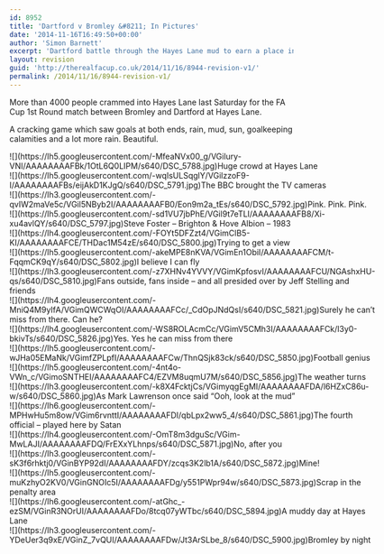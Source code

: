 ```yaml
---
id: 8952
title: 'Dartford v Bromley &#8211; In Pictures'
date: '2014-11-16T16:49:50+00:00'
author: 'Simon Barnett'
excerpt: 'Dartford battle through the Hayes Lane mud to earn a place in the 2nd Round, winning by the odd goal in 7 (Seven).'
layout: revision
guid: 'http://therealfacup.co.uk/2014/11/16/8944-revision-v1/'
permalink: /2014/11/16/8944-revision-v1/
---
```


More than 4000 people crammed into Hayes Lane last Saturday for the FA Cup 1st Round match between Bromley and Dartford at Hayes Lane.

A cracking game which saw goals at both ends, rain, mud, sun, goalkeeping calamities and a lot more rain. Beautiful.

<div class="wp-caption aligncenter" style="width: 650px">![](https://lh5.googleusercontent.com/-MfeaNVx00_g/VGilury-VNI/AAAAAAAAFBk/1OtL6Q0LIPM/s640/DSC_5788.jpg)Huge crowd at Hayes Lane

</div><div class="wp-caption aligncenter" style="width: 650px">![](https://lh5.googleusercontent.com/-wqIsULSqglY/VGilzzoF9-I/AAAAAAAAFBs/eijAkD1KJgQ/s640/DSC_5791.jpg)The BBC brought the TV cameras

</div><div class="wp-caption aligncenter" style="width: 650px">![](https://lh3.googleusercontent.com/-qvIW2maVe5c/VGil5NByb2I/AAAAAAAAFB0/Eon9m2a_tEs/s640/DSC_5792.jpg)Pink. Pink. Pink.

</div><div class="wp-caption aligncenter" style="width: 650px">![](https://lh5.googleusercontent.com/-sd1VU7jbPhE/VGil9t7eTLI/AAAAAAAAFB8/Xi-xu4avlQY/s640/DSC_5797.jpg)Steve Foster – Brighton &amp; Hove Albion – 1983

</div><div class="wp-caption aligncenter" style="width: 650px">![](https://lh4.googleusercontent.com/-FOYt5DFZzt4/VGimClB5-KI/AAAAAAAAFCE/THDac1M54zE/s640/DSC_5800.jpg)Trying to get a view

</div><div class="wp-caption aligncenter" style="width: 650px">![](https://lh5.googleusercontent.com/-akeMPE8nKVA/VGimEn1ObiI/AAAAAAAAFCM/t-FqqmCK9qY/s640/DSC_5802.jpg)I believe I can fly

</div><div class="wp-caption aligncenter" style="width: 650px">![](https://lh3.googleusercontent.com/-z7XHNv4YVVY/VGimKpfosvI/AAAAAAAAFCU/NGAshxHU-qs/s640/DSC_5810.jpg)Fans outside, fans inside – and all presided over by Jeff Stelling and friends

</div><div class="wp-caption aligncenter" style="width: 650px">![](https://lh4.googleusercontent.com/-MniQ4M9yIfA/VGimQWCWqOI/AAAAAAAAFCc/_CdOpJNdQsI/s640/DSC_5821.jpg)Surely he can’t miss from there. Can he?

</div><div class="wp-caption aligncenter" style="width: 650px">![](https://lh4.googleusercontent.com/-WS8ROLAcmCc/VGimV5CMh3I/AAAAAAAAFCk/l3y0-bkivTs/s640/DSC_5826.jpg)Yes. Yes he can miss from there

</div><div class="wp-caption aligncenter" style="width: 650px">![](https://lh5.googleusercontent.com/-wJHa05EMaNk/VGimfZPLpfI/AAAAAAAAFCw/ThnQSjk83ck/s640/DSC_5850.jpg)Football genius

</div><div class="wp-caption aligncenter" style="width: 650px">![](https://lh5.googleusercontent.com/-4nt4o-VWn_c/VGimoSNTHEI/AAAAAAAAFC4/EZVM8uqmU7M/s640/DSC_5856.jpg)The weather turns

</div><div class="wp-caption aligncenter" style="width: 650px">![](https://lh3.googleusercontent.com/-k8X4FcktjCs/VGimyqgEgMI/AAAAAAAAFDA/l6HZxC86u-w/s640/DSC_5860.jpg)As Mark Lawrenson once said “Ooh, look at the mud”

</div><div class="wp-caption aligncenter" style="width: 650px">![](https://lh6.googleusercontent.com/-MPHwHu5m8ow/VGim6rvnttI/AAAAAAAAFDI/qbLpx2ww5_4/s640/DSC_5861.jpg)The fourth official – played here by Satan

</div><div class="wp-caption aligncenter" style="width: 650px">![](https://lh4.googleusercontent.com/-OmT8m3dguSc/VGim-MwLAJI/AAAAAAAAFDQ/FrEXxYLhnps/s640/DSC_5871.jpg)No, after you

</div><div class="wp-caption aligncenter" style="width: 650px">![](https://lh3.googleusercontent.com/-sK3f6rhktj0/VGinBYP92dI/AAAAAAAAFDY/zcqs3K2lb1A/s640/DSC_5872.jpg)Mine!

</div><div class="wp-caption aligncenter" style="width: 650px">![](https://lh5.googleusercontent.com/-muKzhyO2KV0/VGinGNOIc5I/AAAAAAAAFDg/y551PWpr94w/s640/DSC_5873.jpg)Scrap in the penalty area

</div><div class="wp-caption aligncenter" style="width: 650px">![](https://lh6.googleusercontent.com/-atGhc_-ezSM/VGinR3NOrUI/AAAAAAAAFDo/8tcq07yWTbc/s640/DSC_5894.jpg)A muddy day at Hayes Lane

</div><div class="wp-caption aligncenter" style="width: 650px">![](https://lh3.googleusercontent.com/-YDeUer3q9xE/VGinZ_7vQUI/AAAAAAAAFDw/Jt3ArSLbe_8/s640/DSC_5900.jpg)Bromley by night

</div>